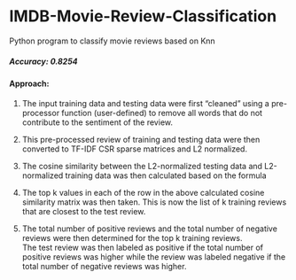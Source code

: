 # IMDB-Movie-Review-Classification
Python program to classify movie reviews based on Knn

##### Accuracy: 0.8254

#### Approach:
1.  The input training data and testing data were first “cleaned” using a pre-processor function (user-defined) to remove all words that do not contribute to the sentiment of the review.
2.  This pre-processed review of training and testing data were then converted to TF-IDF CSR sparse matrices and L2 normalized.
3.  The cosine similarity between the L2-normalized testing data and L2-normalized training data was then calculated based on the formula

4.  The top k values in each of the row in the above calculated cosine similarity matrix was then taken. This is now the list of k training   reviews that are closest to the test review. 
5.  The total number of positive reviews and the total number of negative reviews were then determined for the top k training reviews.    
    The test review was then labeled as positive if the total number of positive reviews was higher while the review was labeled              negative if the total number of negative reviews was higher.
